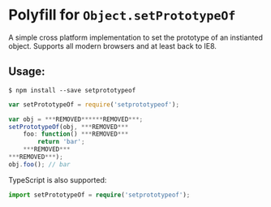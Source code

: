 # Polyfill for `Object.setPrototypeOf`

A simple cross platform implementation to set the prototype of an instianted object.  Supports all modern browsers and at least back to IE8.

## Usage:

```
$ npm install --save setprototypeof
```

```javascript
var setPrototypeOf = require('setprototypeof');

var obj = ***REMOVED******REMOVED***;
setPrototypeOf(obj, ***REMOVED***
	foo: function() ***REMOVED***
		return 'bar';
	***REMOVED***
***REMOVED***);
obj.foo(); // bar
```

TypeScript is also supported:
```typescript
import setPrototypeOf = require('setprototypeof');
```